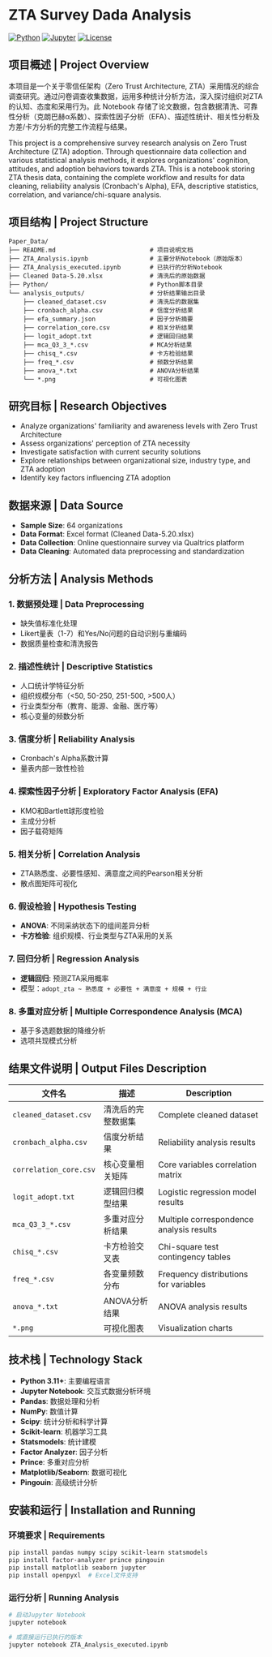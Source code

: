 # ZTA Survey Dada Analysis

[![Python](https://img.shields.io/badge/Python-3.11+-blue.svg)](https://www.python.org/)
[![Jupyter](https://img.shields.io/badge/Jupyter-Notebook-orange.svg)](https://jupyter.org/)
[![License](https://img.shields.io/badge/License-MIT-green.svg)](LICENSE)

## 项目概述 | Project Overview

本项目是一个关于零信任架构（Zero Trust Architecture, ZTA）采用情况的综合调查研究。通过问卷调查收集数据，运用多种统计分析方法，深入探讨组织对ZTA的认知、态度和采用行为。此 Notebook 存储了论文数据，包含数据清洗、可靠性分析（克朗巴赫α系数）、探索性因子分析（EFA）、描述性统计、相关性分析及方差/卡方分析的完整工作流程与结果。

This project is a comprehensive survey research analysis on Zero Trust Architecture (ZTA) adoption. Through questionnaire data collection and various statistical analysis methods, it explores organizations' cognition, attitudes, and adoption behaviors towards ZTA. This is a notebook storing ZTA thesis data, containing the complete workflow and results for data cleaning, reliability analysis (Cronbach's Alpha), EFA, descriptive statistics, correlation, and variance/chi-square analysis.


## 项目结构 | Project Structure

```
Paper_Data/
├── README.md                          # 项目说明文档
├── ZTA_Analysis.ipynb                 # 主要分析Notebook（原始版本）
├── ZTA_Analysis_executed.ipynb        # 已执行的分析Notebook
├── Cleaned Data-5.20.xlsx             # 清洗后的原始数据
├── Python/                            # Python脚本目录
└── analysis_outputs/                  # 分析结果输出目录
    ├── cleaned_dataset.csv            # 清洗后的数据集
    ├── cronbach_alpha.csv             # 信度分析结果
    ├── efa_summary.json               # 因子分析摘要
    ├── correlation_core.csv           # 相关分析结果
    ├── logit_adopt.txt                # 逻辑回归结果
    ├── mca_Q3_3_*.csv                 # MCA分析结果
    ├── chisq_*.csv                    # 卡方检验结果
    ├── freq_*.csv                     # 频数分析结果
    ├── anova_*.txt                    # ANOVA分析结果
    └── *.png                          # 可视化图表
```
## 研究目标 | Research Objectives

- Analyze organizations' familiarity and awareness levels with Zero Trust Architecture
- Assess organizations' perception of ZTA necessity
- Investigate satisfaction with current security solutions
- Explore relationships between organizational size, industry type, and ZTA adoption
- Identify key factors influencing ZTA adoption

## 数据来源 | Data Source

- **Sample Size**: 64 organizations
- **Data Format**: Excel format (Cleaned Data-5.20.xlsx)
- **Data Collection**: Online questionnaire survey via Qualtrics platform
- **Data Cleaning**: Automated data preprocessing and standardization

## 分析方法 | Analysis Methods

### 1. 数据预处理 | Data Preprocessing
- 缺失值标准化处理
- Likert量表（1-7）和Yes/No问题的自动识别与重编码
- 数据质量检查和清洗报告

### 2. 描述性统计 | Descriptive Statistics
- 人口统计学特征分析
- 组织规模分布（<50, 50-250, 251-500, >500人）
- 行业类型分布（教育、能源、金融、医疗等）
- 核心变量的频数分析

### 3. 信度分析 | Reliability Analysis
- Cronbach's Alpha系数计算
- 量表内部一致性检验

### 4. 探索性因子分析 | Exploratory Factor Analysis (EFA)
- KMO和Bartlett球形度检验
- 主成分分析
- 因子载荷矩阵

### 5. 相关分析 | Correlation Analysis
- ZTA熟悉度、必要性感知、满意度之间的Pearson相关分析
- 散点图矩阵可视化

### 6. 假设检验 | Hypothesis Testing
- **ANOVA**: 不同采纳状态下的组间差异分析
- **卡方检验**: 组织规模、行业类型与ZTA采用的关系

### 7. 回归分析 | Regression Analysis
- **逻辑回归**: 预测ZTA采用概率
- 模型：`adopt_zta ~ 熟悉度 + 必要性 + 满意度 + 规模 + 行业`

### 8. 多重对应分析 | Multiple Correspondence Analysis (MCA)
- 基于多选题数据的降维分析
- 选项共现模式分析

## 结果文件说明 | Output Files Description

| 文件名 | 描述 | Description |
|--------|------|-------------|
| `cleaned_dataset.csv` | 清洗后的完整数据集 | Complete cleaned dataset |
| `cronbach_alpha.csv` | 信度分析结果 | Reliability analysis results |
| `correlation_core.csv` | 核心变量相关矩阵 | Core variables correlation matrix |
| `logit_adopt.txt` | 逻辑回归模型结果 | Logistic regression model results |
| `mca_Q3_3_*.csv` | 多重对应分析结果 | Multiple correspondence analysis results |
| `chisq_*.csv` | 卡方检验交叉表 | Chi-square test contingency tables |
| `freq_*.csv` | 各变量频数分布 | Frequency distributions for variables |
| `anova_*.txt` | ANOVA分析结果 | ANOVA analysis results |
| `*.png` | 可视化图表 | Visualization charts |

## 技术栈 | Technology Stack

- **Python 3.11+**: 主要编程语言
- **Jupyter Notebook**: 交互式数据分析环境
- **Pandas**: 数据处理和分析
- **NumPy**: 数值计算
- **Scipy**: 统计分析和科学计算
- **Scikit-learn**: 机器学习工具
- **Statsmodels**: 统计建模
- **Factor Analyzer**: 因子分析
- **Prince**: 多重对应分析
- **Matplotlib/Seaborn**: 数据可视化
- **Pingouin**: 高级统计分析

## 安装和运行 | Installation and Running

### 环境要求 | Requirements
```bash
pip install pandas numpy scipy scikit-learn statsmodels
pip install factor-analyzer prince pingouin
pip install matplotlib seaborn jupyter
pip install openpyxl  # Excel文件支持
```

### 运行分析 | Running Analysis
```bash
# 启动Jupyter Notebook
jupyter notebook

# 或直接运行已执行的版本
jupyter notebook ZTA_Analysis_executed.ipynb
```

